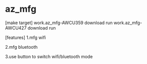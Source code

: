 # az_mfg

[make target]
work.az_mfg-AWCU359 download run
work.az_mfg-AWCU427 download run

[features]
1.mfg wifi

2.mfg bluetooth

3.use button to switch wifi/bluetooth mode

